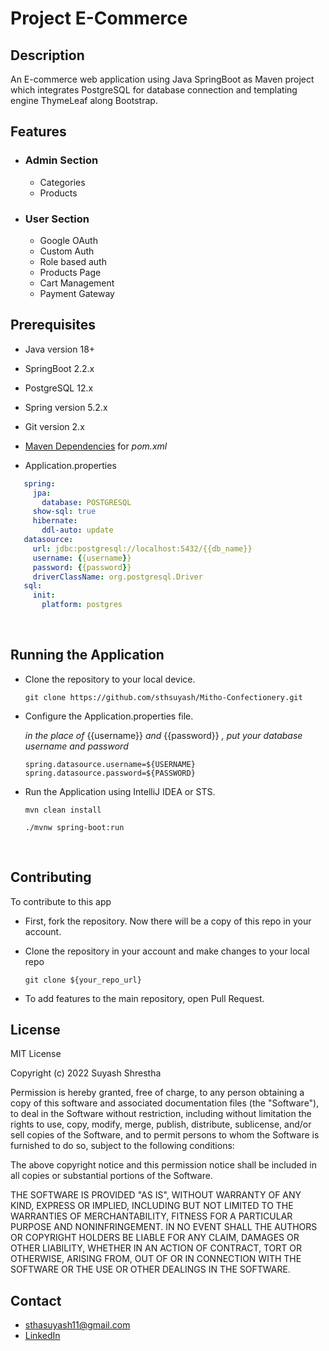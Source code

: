 # Project E-Commerce

## Description

An E-commerce web application using Java SpringBoot as Maven project which integrates PostgreSQL for database connection
and templating engine ThymeLeaf along Bootstrap.

## Features

- ### Admin Section

    - Categories
    - Products

- ### User Section

    - Google OAuth
    - Custom Auth
    - Role based auth
    - Products Page
    - Cart Management
    - Payment Gateway

[//]: # (    - Checkout)

## Prerequisites

- Java version 18+
- SpringBoot 2.2.x
- PostgreSQL 12.x
- Spring version 5.2.x
- Git version 2.x
- [Maven Dependencies](https://github.com/sthsuyash/Mitho-Confectionery/blob/main/pom.xml) for _pom.xml_

- Application.properties

 ```application.yml
    spring:
      jpa:
        database: POSTGRESQL
      show-sql: true
      hibernate:
        ddl-auto: update
    datasource:
      url: jdbc:postgresql://localhost:5432/{{db_name}}
      username: {{username}}
      password: {{password}}
      driverClassName: org.postgresql.Driver
    sql:
      init:
        platform: postgres
 ```

 <br/>

## Running the Application

- Clone the repository to your local device.

  ```git
  git clone https://github.com/sthsuyash/Mitho-Confectionery.git
  ```

- Configure the Application.properties file.

  _in the place of_ {{username}} _and_ {{password}} _, put your database username and password_

  ```properties
  spring.datasource.username=${USERNAME}
  spring.datasource.password=${PASSWORD}
  ```

- Run the Application using IntelliJ IDEA or STS.

  ```mvn
  mvn clean install
  ```

  ```mvn
  ./mvnw spring-boot:run
  ```

  <br/>

## Contributing

To contribute to this app

- First, fork the repository. Now there will be a copy of this repo in your account.
- Clone the repository in your account and make changes to your local repo

  ```git
  git clone ${your_repo_url}
  ```

- To add features to the main repository, open Pull Request.
  <br/>

## License

MIT License

Copyright (c) 2022 Suyash Shrestha

Permission is hereby granted, free of charge, to any person obtaining a copy
of this software and associated documentation files (the "Software"), to deal
in the Software without restriction, including without limitation the rights
to use, copy, modify, merge, publish, distribute, sublicense, and/or sell
copies of the Software, and to permit persons to whom the Software is
furnished to do so, subject to the following conditions:

The above copyright notice and this permission notice shall be included in all
copies or substantial portions of the Software.

THE SOFTWARE IS PROVIDED "AS IS", WITHOUT WARRANTY OF ANY KIND, EXPRESS OR
IMPLIED, INCLUDING BUT NOT LIMITED TO THE WARRANTIES OF MERCHANTABILITY,
FITNESS FOR A PARTICULAR PURPOSE AND NONINFRINGEMENT. IN NO EVENT SHALL THE
AUTHORS OR COPYRIGHT HOLDERS BE LIABLE FOR ANY CLAIM, DAMAGES OR OTHER
LIABILITY, WHETHER IN AN ACTION OF CONTRACT, TORT OR OTHERWISE, ARISING FROM,
OUT OF OR IN CONNECTION WITH THE SOFTWARE OR THE USE OR OTHER DEALINGS IN THE
SOFTWARE.
<br/>

[Comment]: <> (## Citation)

## Contact

- sthasuyash11@gmail.com
- [LinkedIn](https://www.linkedin.com/in/sthsuyash/)
